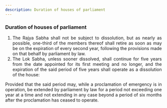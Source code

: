 ```yaml
---
description: Duration of houses of parliament
---
```


### Duration of houses of parliament

1. <div style="text-align: justify"> The Rajya Sabha shall not be subject to dissolution, but as nearly as possible, one-third of the members thereof shall retire as soon as may be on the expiration of every second year, following the provisions made on that behalf by parliament by law.
2. <div style="text-align: justify"> The Lok Sabha, unless sooner dissolved, shall continue for five years from the date appointed for its first meeting and no longer, and the expiration of the said period of five years shall operate as a dissolution of the house:

<div style="text-align: justify">

Provided that the said period may, while a proclamation of emergency is in operation, be extended by parliament by law for a period not exceeding one year at a time and not extending in any case beyond a period of six months after the proclamation has ceased to operate.

</div>

